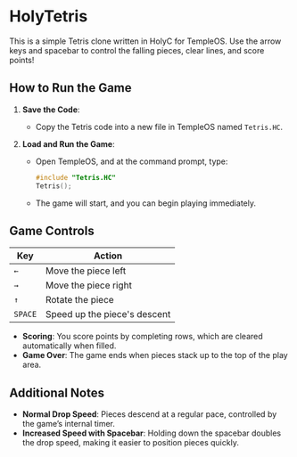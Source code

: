 # HolyTetris

This is a simple Tetris clone written in HolyC for TempleOS. Use the arrow keys and spacebar to control the falling pieces, clear lines, and score points!

## How to Run the Game

1. **Save the Code**:
   - Copy the Tetris code into a new file in TempleOS named `Tetris.HC`.

2. **Load and Run the Game**:
   - Open TempleOS, and at the command prompt, type:
     ```c
     #include "Tetris.HC"
     Tetris();
     ```
   - The game will start, and you can begin playing immediately.

## Game Controls

| Key       | Action                                  |
|-----------|----------------------------------------|
| `←`       | Move the piece left                    |
| `→`       | Move the piece right                   |
| `↑`       | Rotate the piece                       |
| `SPACE`   | Speed up the piece's descent           |

- **Scoring**: You score points by completing rows, which are cleared automatically when filled.
- **Game Over**: The game ends when pieces stack up to the top of the play area.

## Additional Notes

- **Normal Drop Speed**: Pieces descend at a regular pace, controlled by the game’s internal timer.
- **Increased Speed with Spacebar**: Holding down the spacebar doubles the drop speed, making it easier to position pieces quickly.
